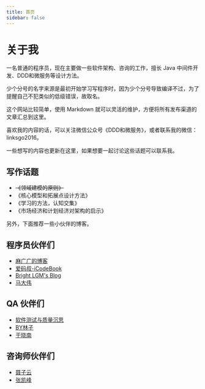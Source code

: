```yaml
---
title: 首页
sidebar: false
---
```


# 关于我

一名普通的程序员，现在主要做一些软件架构、咨询的工作，擅长 Java 中间件开发、DDD和微服务等设计方法。

少个分号的名字来源是最初开始学习写程序时，因为少个分号导致编译不过，为了提醒自己不犯类似的低级错误，故取名。

这个网站比较简单，使用 Markdown 就可以灵活的维护，方便将所有发布渠道的文章汇总到这里。

喜欢我的内容的话，可以关注微信公众号《DDD和微服务》，或者联系我的微信：linksgo2016。

一些想写的内容也更新在这里，如果想要一起讨论这些话题可以联系我。

## 写作话题

- ~~《领域建模的原则》~~
- 《核心模型和拓展点设计方法》
- 《学习的方法，认知交集》
- 《市场经济和计划经济对架构的启示》

另外，下面推荐一些小伙伴的博客。

## 程序员伙伴们

- [麻广广的博客](https://maguangguang.xyz/)
- [爱码叔-iCodeBook](http://www.icodebook.com/)
- [Bright LGM's Blog](http://brightliao.com/)
- [马大伟](https://www.bmpi.dev/)

## QA 伙伴们

- [软件测试与质量沉思](http://liuranthinking.com/)
- [BY林子](https://www.bylinzi.com )
- [于晓南](https://qualityfocus.club/yxn)

## 咨询师伙伴们

- [聂子云](http://www.niezitalk.com)
- [张凯峰](http://www.kaifengzhang.com/)

